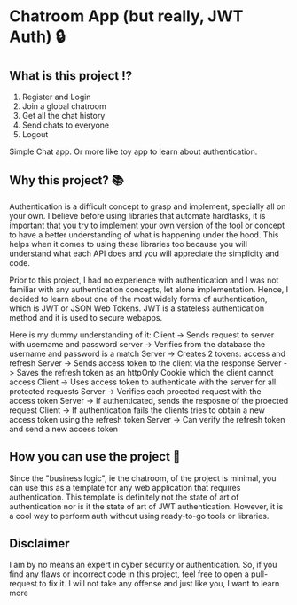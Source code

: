 # Chatroom App (but really, JWT Auth) 🔒

## What is this project ⁉️

1. Register and Login
2. Join a global chatroom
3. Get all the chat history
4. Send chats to everyone
5. Logout

Simple Chat app. Or more like toy app to learn about authentication.

## Why this project? 📚

Authentication is a difficult concept to grasp and implement, specially all on your own. I believe before using libraries that automate hardtasks, it is important that you try to implement your own version of the tool or concept to have a better understanding of what is happening under the hood. This helps when it comes to using these libraries too because you will understand what each API does and you will appreciate the simplicity and code.

Prior to this project, I had no experience with authentication and I was not familiar with any authentication concepts, let alone implementation. Hence, I decided to learn about one of the most widely forms of authentication, which is JWT or JSON Web Tokens. JWT is a stateless authentication method and it is used to secure webapps.

Here is my dummy understanding of it:
Client -> Sends request to server with username and password
server -> Verifies from the database the username and password is a match
Server -> Creates 2 tokens: access and refresh
Server -> Sends access token to the client via the response
Server -> Saves the refresh token as an httpOnly Cookie which the client cannot access
Client -> Uses access token to authenticate with the server for all protected requests
Server -> Verifies each proected request with the access token
Server -> If authenticated, sends the resposne of the proected request
Client -> If authentication fails the clients tries to obtain a new access token using the refresh token
Server -> Can verify the refresh token and send a new access token

## How you can use the project 🧠

Since the "business logic", ie the chatroom, of the project is minimal, you can use this as a template for any web application that requires authentication. This template is definitely not the state of art of authentication nor is it the state of art of JWT authentication. However, it is a cool way to perform auth without using ready-to-go tools or libraries.

## Disclaimer

I am by no means an expert in cyber security or authentication. So, if you find any flaws or incorrect code in this project, feel free to open a pull-request to fix it. I will not take any offense and just like you, I want to learn more
